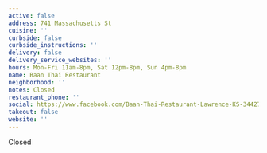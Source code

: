 ```yaml
---
active: false
address: 741 Massachusetts St
cuisine: ''
curbside: false
curbside_instructions: ''
delivery: false
delivery_service_websites: ''
hours: Mon-Fri 11am-8pm, Sat 12pm-8pm, Sun 4pm-8pm
name: Baan Thai Restaurant
neighborhood: ''
notes: Closed
restaurant_phone: ''
social: https://www.facebook.com/Baan-Thai-Restaurant-Lawrence-KS-344278702411383/
takeout: false
website: ''
---
```


Closed